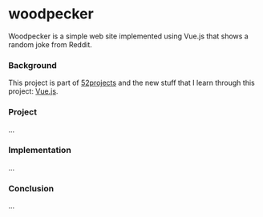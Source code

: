 # woodpecker

Woodpecker is a simple web site implemented using Vue.js that shows a random joke from Reddit.

### Background

This project is part of [52projects](https://donny.github.io/52projects/) and the new stuff that I learn through this project: [Vue.js](https://vuejs.org).

### Project

...

### Implementation

...

### Conclusion

...
